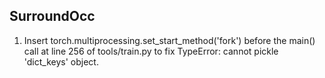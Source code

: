 ## SurroundOcc
1. Insert torch.multiprocessing.set_start_method('fork') before the main() call at line 256 of tools/train.py to fix TypeError: cannot pickle 'dict_keys' object.
